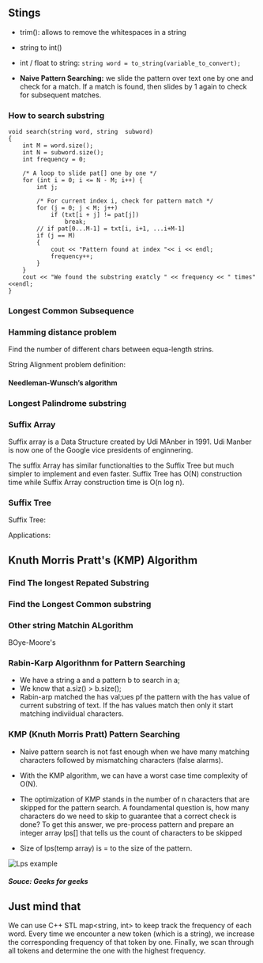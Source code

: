 ## Stings

* trim(): allows to remove the whitespaces in a string
* string to int()
* int / float to string: ```string word = to_string(variable_to_convert);```

* **Naive Pattern Searching:** we slide the pattern over text one by one and check for a match. If a match is found, then slides by 1 again to check for subsequent matches.

### How to search substring
```
void search(string word, string  subword)
{
    int M = word.size();
    int N = subword.size();
    int frequency = 0;

    /* A loop to slide pat[] one by one */
    for (int i = 0; i <= N - M; i++) {
        int j;

        /* For current index i, check for pattern match */
        for (j = 0; j < M; j++)
            if (txt[i + j] != pat[j])
                break;
        // if pat[0...M-1] = txt[i, i+1, ...i+M-1]
        if (j == M)
        {
            cout << "Pattern found at index "<< i << endl;
            frequency++;
        }
    }
    cout << "We found the substring exatcly " << frequency << " times"<<endl;
}
```


### Longest Common Subsequence


### Hamming distance problem

Find the number of different chars between equa-length strins.


String Alignment  problem definition: 

#### Needleman-Wunsch’s algorithm

### Longest Palindrome substring


### Suffix Array

Suffix array is a Data Structure created by Udi MAnber in 1991. Udi Manber is now one of the Google vice presidents of enginnering.

The suffix Array has similar functionalties to the Suffix Tree but much simpler to implement and even faster.
Suffix Tree has O(N) construction time while Suffix Array construction time is O(n log n).

### Suffix Tree

Suffix Tree:

Applications:

## Knuth Morris Pratt's (KMP) Algorithm


### Find The longest Repated Substring 


### Find the Longest Common substring



### Other string Matchin ALgorithm

BOye-Moore's

### Rabin-Karp Algorithnm for Pattern Searching 

* We have a string a and a pattern b to search in a;
* We know that a.siz() > b.size();
* Rabin-arp matched the has val;ues pf the pattern with the has value of current substring of text. If the has values match then only it start matching indiviidual characters. 


### KMP (Knuth Morris Pratt) Pattern Searching

* Naive pattern search is not fast enough when we have many matching characters followed by mismatching characters (false alarms).

* With the KMP algorithm, we can have a worst case time complexity of O(N).

* The optimization of KMP stands in the number of n characters that are skipped for the pattern search. A foundamental question is, how many characters do we need to skip to guarantee that a correct check is done? 
To get this answer, we pre-process pattern and prepare an integer array 
lps[] that tells us the count of characters to be skipped

* Size of lps(temp array) is = to the size of the pattern. 

![Lps example](../../images/lps/png)
##### Souce: Geeks for geeks
## Just mind that 

We can use C++ STL map<string, int> to keep track the frequency
of each word. Every time we encounter a new token (which is a string), we increase the
corresponding frequency of that token by one. Finally, we scan through all tokens and
determine the one with the highest frequency.
